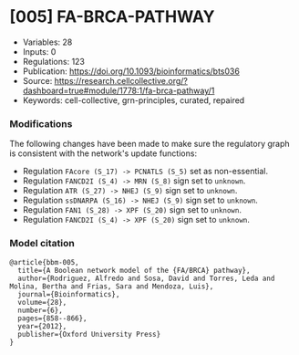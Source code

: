 # \[005\] FA-BRCA-PATHWAY

 - Variables: 28
 - Inputs: 0
 - Regulations: 123
 - Publication: https://doi.org/10.1093/bioinformatics/bts036
 - Source: https://research.cellcollective.org/?dashboard=true#module/1778:1/fa-brca-pathway/1
 - Keywords: cell-collective, grn-principles, curated, repaired


### Modifications

The following changes have been made to make sure the regulatory graph is consistent with the network's update functions:

 - Regulation `FAcore (S_17) -> PCNATLS (S_5)` set as non-essential.
 - Regulation `FANCD2I (S_4) -> MRN (S_8)` sign set to `unknown`.
 - Regulation `ATR (S_27) -> NHEJ (S_9)` sign set to `unknown`.
 - Regulation `ssDNARPA (S_16) -> NHEJ (S_9)` sign set to `unknown`.
 - Regulation `FAN1 (S_28) -> XPF (S_20)` sign set to `unknown`.
 - Regulation `FANCD2I (S_4) -> XPF (S_20)` sign set to `unknown`.


### Model citation

```
@article{bbm-005,
  title={A Boolean network model of the {FA/BRCA} pathway},
  author={Rodriguez, Alfredo and Sosa, David and Torres, Leda and Molina, Bertha and Frias, Sara and Mendoza, Luis},
  journal={Bioinformatics},
  volume={28},
  number={6},
  pages={858--866},
  year={2012},
  publisher={Oxford University Press}
}
```


